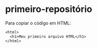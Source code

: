 # primeiro-repositório

Para copiar o código em HTML:
```
<html>
  <h1>Meu primeiro arquivo HTML</h1>
</html>
```
